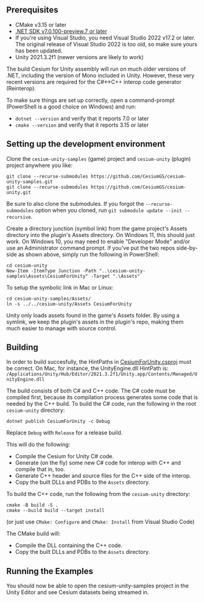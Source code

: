## Prerequisites

* CMake v3.15 or later
* [.NET SDK v7.0.100-preview.7 or later](https://dotnet.microsoft.com/en-us/download/dotnet/7.0)
* If you're using Visual Studio, you need Visual Studio 2022 v17.2 or later. The original release of Visual Studio 2022 is too old, so make sure yours has been updated.
* Unity 2021.3.2f1 (newer versions are likely to work)

The build Cesium for Unity assembly will run on much older versions of .NET, including the version of Mono included in Unity. However, these very recent versions are required for the C#<->C++ interop code generator (Reinterop).

To make sure things are set up correctly, open a command-prompt (PowerShell is a good choice on Windows) and run:

* `dotnet --version` and verify that it reports 7.0 or later
* `cmake --version` and verify that it reports 3.15 or later

## Setting up the development environment

Clone the `cesium-unity-samples` (game) project and `cesium-unity` (plugin) project anywhere you like:

```
git clone --recurse-submodules https://github.com/CesiumGS/cesium-unity-samples.git
git clone --recurse-submodules https://github.com/CesiumGS/cesium-unity.git
```

Be sure to also clone the submodules. If you forgot the `--recurse-submodules` option when you cloned, run `git submodule update --init --recursive`.

Create a directory junction (symbol link) from the game project's Assets directory into the plugin's Assets directory. On Windows 11, this should just work. On Windows 10, you may need to enable "Developer Mode" and/or use an Administrator command prompt. If you've put the two repos side-by-side as shown above, simply run the following in PowerShell:

```
cd cesium-unity
New-Item -ItemType Junction -Path "..\cesium-unity-samples\Assets\CesiumForUnity" -Target ".\Assets"
```

To setup the symbolic link in Mac or Linux:

```
cd cesium-unity-samples/Assets/
ln -s ../../cesium-unity/Assets CesiumForUnity
```

Unity only loads assets found in the game's Assets folder. By using a symlink, we keep the plugin's assets in the plugin's repo, making them much easier to manage with source control.

## Building

 In order to build succesfully, the HintPaths in [CesiumForUnity.csproj](CesiumForUnity/CesiumForUnity.csproj) must be correct. On Mac, for instance, the UnityEngine.dll HintPath is:
`/Applications/Unity/Hub/Editor/2021.3.2f1/Unity.app/Contents/Managed/UnityEngine.dll`

The build consists of both C# and C++ code. The C# code must be compiled first, because its compilation process generates some code that is needed by the C++ build. To build the C# code, run the following in the root `cesium-unity` directory:

```
dotnet publish CesiumForUnity -c Debug
```

Replace `Debug` with `Release` for a release build.

This will do the following:

* Compile the Cesium for Unity C# code.
* Generate (on the fly) some new C# code for interop with C++ and compile that in, too.
* Generate C++ header and source files for the C++ side of the interop.
* Copy the built DLLs and PDBs to the `Assets` directory.

To build the C++ code, run the following from the `cesium-unity` directory:

```
cmake -B build -S .
cmake --build build --target install
```

(or just use `CMake: Configure` and `CMake: Install` from Visual Studio Code)

The CMake build will:

* Compile the DLL containing the C++ code.
* Copy the built DLLs and PDBs to the `Assets` directory.

## Running the Examples

You should now be able to open the cesium-unity-samples project in the Unity Editor and see Cesium datasets being streamed in.
